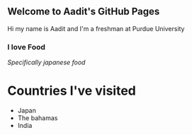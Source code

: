 ## Welcome to Aadit's GitHub Pages

Hi my name is Aadit and I'm a freshman at Purdue University

### I love Food
_Specifically japanese food_

# Countries I've visited
- Japan
- The bahamas
- India
